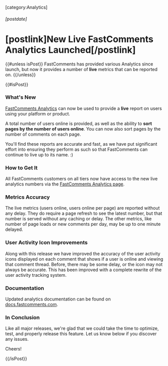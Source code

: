 [category:Analytics]

###### [postdate]
# [postlink]New Live FastComments Analytics Launched[/postlink]

{{#unless isPost}}
FastComments has provided various Analytics since launch, but now it provides a number of **live** metrics that can be reported on.
{{/unless}}

{{#isPost}}

### What's New

[FastComments Analytics](https://fastcomments.com/auth/my-account/analytics) can now be used to provide a **live** report on users using
your platform or product.

A total number of users online is provided, as well as the ability to **sort pages by the number of users online**. You can now also sort pages
by the number of comments on each page.

You'll find these reports are accurate and fast, as we have put significant effort into ensuring they
perform as such so that FastComments can continue to live up to its name. :)

### How to Get It

All FastComments customers on all tiers now have access to the new live analytics numbers via the [FastComments Analytics page](https://fastcomments.com/auth/my-account/analytics).

### Metrics Accuracy

The live metrics (users online, users online per page) are reported without any delay. They do require a page refresh to see the latest number, but
that number is served without any caching or delay. The other metrics, like number of page loads or new comments per day, may be up to one minute
delayed.

### User Activity Icon Improvements

Along with this release we have improved the accuracy of the user activity icons displayed on each comment that shows if a user
is online and viewing that comment thread. Before, there may be some delay, or the icon may not always be accurate. This has been
improved with a complete rewrite of the user activity tracking system.

### Documentation

Updated analytics documentation can be found on [docs.fastcomments.com](https://docs.fastcomments.com/guide-analytics.html).

### In Conclusion

Like all major releases, we're glad that we could take the time to optimize, test, and properly release this feature. Let us know
below if you discover any issues.

Cheers!

{{/isPost}}
